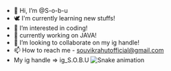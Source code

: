 - 👋 Hi, I’m @S-o-b-u
- 🕊️ I'm currently learning new stuffs!
- 👀 I’m interested in coding!
- 🌱 currently working on JAVA!
- 💞️ I’m looking to collaborate on my ig handle!
- 📫 How to reach me - souvikrahutofficial@gmail.com
- My ig handle => ig_S.O.B.U
![Snake animation](https://github.com/S-o-b-u/S-o-b-u/blob/output/github-contribution-grid-snake.svg)
